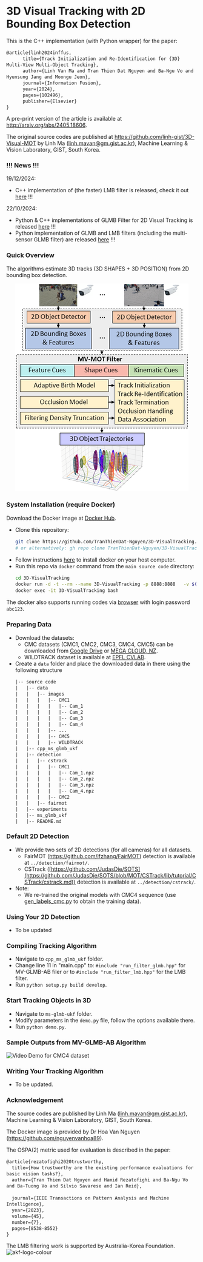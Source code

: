 # 3D Visual Tracking with 2D Bounding Box Detection

This is the C++ implementation (with Python wrapper) for the paper:
```
@article{linh2024inffus,
      title={Track Initialization and Re-Identification for {3D} Multi-View Multi-Object Tracking}, 
      author={Linh Van Ma and Tran Thien Dat Nguyen and Ba-Ngu Vo and Hyunsung Jang and Moongu Jeon},
      journal={Information Fusion},
      year={2024},
      pages={102496},
      publisher={Elsevier}
}
```
A pre-print version of the article is available at http://arxiv.org/abs/2405.18606.

The original source codes are published at https://github.com/linh-gist/3D-Visual-MOT by Linh Ma (linh.mavan@gm.gist.ac.kr), Machine Learning & Vision Laboratory, GIST, South Korea.

### !!! News !!!
19/12/2024:
- C++ implementation of (the faster) LMB filter is released, check it out [here](https://github.com/TranThienDat-Nguyen/3D-VisualTracking/blob/main/cpp_ms_glmb_ukf/src/run_filter_lmb.hpp) !!!
 
22/10/2024:
- Python & C++ implementations of GLMB Filter for 2D Visual Tracking is released [here](https://github.com/linh-gist/VisualRFS) !!!
- Python implementation of GLMB and LMB filters (including the multi-sensor GLMB filter) are released [here](https://github.com/linh-gist/labeledRFS) !!!

### Quick Overview
The algorithms estimate 3D tracks (3D SHAPES + 3D POSITION) from 2D bounding box detection.
<div align="center">
	<img src="assets/overview.png">
</div>

### System Installation (require Docker)
Download the Docker image at [Docker Hub](https://hub.docker.com/r/isplcurtin/mv-glmb-ab).
- Clone this repository:
    ```sh
    git clone https://github.com/TranThienDat-Nguyen/3D-VisualTracking.git
    # or alternatively: gh repo clone TranThienDat-Nguyen/3D-VisualTracking
    ```
- Follow instructions [here](https://docs.docker.com/engine/install/) to install docker on your host computer.
- Run this repo via `docker` command from the `main source code` directory: 
    ```bash
    cd 3D-VisualTracking
    docker run -d -t --rm --name 3D-VisualTracking -p 8888:8888   -v $(pwd):/workspace:Z  isplcurtin/mv-glmb-ab:latest
    docker exec -it 3D-VisualTracking bash
    ```
The docker also supports running codes via [browser](http://localhost:8888) with login password `abc123`. 

### Preparing Data
 - Download the datasets: 
    - CMC datasets (CMC1, CMC2, CMC3, CMC4, CMC5) can be downloaded from [Google Drive](https://drive.google.com/file/d/1eliDg_DTHqgW10ww7aQWvicAwP3hlVEo/view?usp=sharing) or [MEGA CLOUD, NZ](https://mega.nz/file/LKxAyZiT#wa-aMQmgk9guNkjj1olaPeUf-LgPS5P9iYBmZSLFnp8).
    - WILDTRACK dataset is available at [EPFL CVLAB](https://www.epfl.ch/labs/cvlab/data/data-wildtrack/).
- Create a `data` folder and place the downloaded data in there using the following structure
    ```
    |-- source code
    |   |-- data
    |   |   |-- images
    |   |   |   |-- CMC1
    |   |   |   |   |-- Cam_1
    |   |   |   |   |-- Cam_2
    |   |   |   |   |-- Cam_3
    |   |   |   |   |-- Cam_4
    |   |   |   |-- ...
    |   |   |   |-- CMC5
    |   |   |   |-- WILDTRACK
    |   |-- cpp_ms_glmb_ukf
    |   |-- detection
    |   |   |-- cstrack
    |   |   |   |-- CMC1
    |   |   |   |   |-- Cam_1.npz
    |   |   |   |   |-- Cam_2.npz
    |   |   |   |   |-- Cam_3.npz
    |   |   |   |   |-- Cam_4.npz
    |   |   |   |-- CMC2
    |   |   |-- fairmot
    |   |-- experiments
    |   |-- ms_glmb_ukf
    |   |-- README.md
    ```
### Default 2D Detection
- We provide two sets of 2D detections (for all cameras) for all datasets.
	- FairMOT (https://github.com/ifzhang/FairMOT) detection is available at `../detection/fairmot/`.
	- CSTrack ([https://github.com/JudasDie/SOTS](https://github.com/JudasDie/SOTS/blob/MOT/CSTrack/lib/tutorial/CSTrack/cstrack.md)) detection is available at `../detection/cstrack/`.
- Note:
	- We re-trained the original models with CMC4 sequence (use [gen_labels_cmc.py](detection/fairmot/cmc/gen_labels_cmc.py) to obtain the training data).
### Using Your 2D Detection 
- To be updated
  
### Compiling Tracking Algorithm
- Navigate to `cpp_ms_glmb_ukf` folder.
- Change line 11 in "main.cpp" to: ```#include "run_filter_glmb.hpp"``` for MV-GLMB-AB filer or to ```#include "run_filter_lmb.hpp"``` for the LMB filter.
- Run `python setup.py build develop`.

### Start Tracking Objects in 3D
- Navigate to `ms-glmb-ukf` folder.
- Modify parameters in the `demo.py`  file, follow the options available there.
- Run `python demo.py`.

### Sample Outputs from MV-GLMB-AB Algorithm
![Video Demo for CMC4 dataset](assets/cmc4_demo.gif)

### Writing Your Tracking Algorithm
- To be updated.

### Acknowledgement
The source codes are published by Linh Ma (linh.mavan@gm.gist.ac.kr), Machine Learning & Vision Laboratory, GIST, South Korea.

The Docker image is provided by Dr Hoa Van Nguyen (https://github.com/nguyenvanhoa89).

The OSPA(2) metric used for evaluation is described in the paper:
```
@article{rezatofighi2020trustworthy,
  title={How trustworthy are the existing performance evaluations for basic vision tasks?},
  author={Tran Thien Dat Nguyen and Hamid Rezatofighi and Ba-Ngu Vo and Ba-Tuong Vo and Silvio Savarese and Ian Reid},

  journal={IEEE Transactions on Pattern Analysis and Machine Intelligence},
  year={2023},
  volume={45},
  number={7},
  pages={8538-8552}
}
```
The LMB filtering work is supported by Australia-Korea Foundation.
![akf-logo-colour](https://github.com/user-attachments/assets/81e3646e-4015-4b44-a904-894cd563482b)
